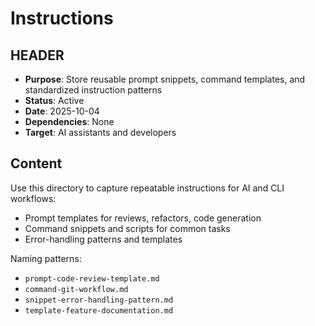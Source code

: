 # Instructions

## HEADER
- **Purpose**: Store reusable prompt snippets, command templates, and standardized instruction patterns
- **Status**: Active
- **Date**: 2025-10-04
- **Dependencies**: None
- **Target**: AI assistants and developers

## Content
Use this directory to capture repeatable instructions for AI and CLI workflows:
- Prompt templates for reviews, refactors, code generation
- Command snippets and scripts for common tasks
- Error-handling patterns and templates

Naming patterns:
- `prompt-code-review-template.md`
- `command-git-workflow.md`
- `snippet-error-handling-pattern.md`
- `template-feature-documentation.md`

